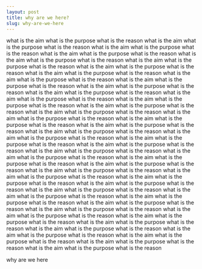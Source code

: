 ```yaml
---
layout: post
title: why are we here?
slug: why-are-we-here
---
```


what is the aim what is the purpose what is the reason what is the aim what is the purpose what is the reason what is the aim what is the purpose what is the reason what is the aim what is the purpose what is the reason what is the aim what is the purpose what is the reason what is the aim what is the purpose what is the reason what is the aim what is the purpose what is the reason what is the aim what is the purpose what is the reason what is the aim what is the purpose what is the reason what is the aim what is the purpose what is the reason what is the aim what is the purpose what is the reason what is the aim what is the purpose what is the reason what is the aim what is the purpose what is the reason what is the aim what is the purpose what is the reason what is the aim what is the purpose what is the reason what is the aim what is the purpose what is the reason what is the aim what is the purpose what is the reason what is the aim what is the purpose what is the reason what is the aim what is the purpose what is the reason what is the aim what is the purpose what is the reason what is the aim what is the purpose what is the reason what is the aim what is the purpose what is the reason what is the aim what is the purpose what is the reason what is the aim what is the purpose what is the reason what is the aim what is the purpose what is the reason what is the aim what is the purpose what is the reason what is the aim what is the purpose what is the reason what is the aim what is the purpose what is the reason what is the aim what is the purpose what is the reason what is the aim what is the purpose what is the reason what is the aim what is the purpose what is the reason what is the aim what is the purpose what is the reason what is the aim what is the purpose what is the reason what is the aim what is the purpose what is the reason what is the aim what is the purpose what is the reason what is the aim what is the purpose what is the reason what is the aim what is the purpose what is the reason what is the aim what is the purpose what is the reason what is the aim what is the purpose what is the reason what is the aim what is the purpose what is the reason what is the aim what is the purpose what is the reason what is the aim what is the purpose what is the reason what is the aim what is the purpose what is the reason what is the aim what is the purpose what is the reason 

why are we here